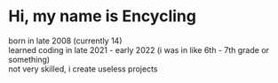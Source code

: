 # Hi, my name is Encycling
born in late 2008 (currently 14) <br />
learned coding in late 2021 - early 2022 (i was in like 6th - 7th grade or something)<br />
not very skilled, i create useless projects <br />
